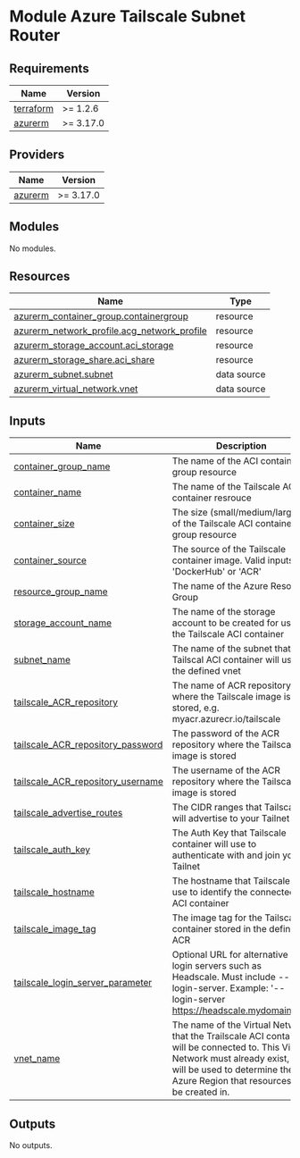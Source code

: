 # Module Azure Tailscale Subnet Router
<!-- BEGIN_TF_DOCS -->
## Requirements

| Name | Version |
|------|---------|
| <a name="requirement_terraform"></a> [terraform](#requirement\_terraform) | >= 1.2.6 |
| <a name="requirement_azurerm"></a> [azurerm](#requirement\_azurerm) | >= 3.17.0 |

## Providers

| Name | Version |
|------|---------|
| <a name="provider_azurerm"></a> [azurerm](#provider\_azurerm) | >= 3.17.0 |

## Modules

No modules.

## Resources

| Name | Type |
|------|------|
| [azurerm_container_group.containergroup](https://registry.terraform.io/providers/hashicorp/azurerm/latest/docs/resources/container_group) | resource |
| [azurerm_network_profile.acg_network_profile](https://registry.terraform.io/providers/hashicorp/azurerm/latest/docs/resources/network_profile) | resource |
| [azurerm_storage_account.aci_storage](https://registry.terraform.io/providers/hashicorp/azurerm/latest/docs/resources/storage_account) | resource |
| [azurerm_storage_share.aci_share](https://registry.terraform.io/providers/hashicorp/azurerm/latest/docs/resources/storage_share) | resource |
| [azurerm_subnet.subnet](https://registry.terraform.io/providers/hashicorp/azurerm/latest/docs/data-sources/subnet) | data source |
| [azurerm_virtual_network.vnet](https://registry.terraform.io/providers/hashicorp/azurerm/latest/docs/data-sources/virtual_network) | data source |

## Inputs

| Name | Description | Type | Default | Required |
|------|-------------|------|---------|:--------:|
| <a name="input_container_group_name"></a> [container\_group\_name](#input\_container\_group\_name) | The name of the ACI container group resource | `string` | n/a | yes |
| <a name="input_container_name"></a> [container\_name](#input\_container\_name) | The name of the Tailscale ACI container resrouce | `string` | n/a | yes |
| <a name="input_container_size"></a> [container\_size](#input\_container\_size) | The size (small/medium/large) of the Tailscale ACI container group resource | `string` | n/a | yes |
| <a name="input_container_source"></a> [container\_source](#input\_container\_source) | The source of the Tailscale container image. Valid inputs are 'DockerHub' or 'ACR' | `string` | `"DockerHub"` | no |
| <a name="input_resource_group_name"></a> [resource\_group\_name](#input\_resource\_group\_name) | The name of the Azure Resource Group | `any` | n/a | yes |
| <a name="input_storage_account_name"></a> [storage\_account\_name](#input\_storage\_account\_name) | The name of the storage account to be created for use by the Tailscale ACI container | `string` | n/a | yes |
| <a name="input_subnet_name"></a> [subnet\_name](#input\_subnet\_name) | The name of the subnet that the Tailscal ACI container will use in the defined vnet | `string` | n/a | yes |
| <a name="input_tailscale_ACR_repository"></a> [tailscale\_ACR\_repository](#input\_tailscale\_ACR\_repository) | The name of ACR repository where the Tailscale image is stored, e.g. myacr.azurecr.io/tailscale | `string` | `""` | no |
| <a name="input_tailscale_ACR_repository_password"></a> [tailscale\_ACR\_repository\_password](#input\_tailscale\_ACR\_repository\_password) | The password of the ACR repository where the Tailscale image is stored | `string` | `""` | no |
| <a name="input_tailscale_ACR_repository_username"></a> [tailscale\_ACR\_repository\_username](#input\_tailscale\_ACR\_repository\_username) | The username of the ACR repository where the Tailscale image is stored | `string` | `""` | no |
| <a name="input_tailscale_advertise_routes"></a> [tailscale\_advertise\_routes](#input\_tailscale\_advertise\_routes) | The CIDR ranges that Tailscale will advertise to your Tailnet | `string` | n/a | yes |
| <a name="input_tailscale_auth_key"></a> [tailscale\_auth\_key](#input\_tailscale\_auth\_key) | The Auth Key that Tailscale container will use to authenticate with and join your Tailnet | `string` | n/a | yes |
| <a name="input_tailscale_hostname"></a> [tailscale\_hostname](#input\_tailscale\_hostname) | The hostname that Tailscale will use to identify the connected ACI container | `string` | n/a | yes |
| <a name="input_tailscale_image_tag"></a> [tailscale\_image\_tag](#input\_tailscale\_image\_tag) | The image tag for the Tailscale container stored in the defined ACR | `string` | `"latest"` | no |
| <a name="input_tailscale_login_server_parameter"></a> [tailscale\_login\_server\_parameter](#input\_tailscale\_login\_server\_parameter) | Optional URL for alternative login servers such as Headscale. Must include --login-server. Example: '--login-server https://headscale.mydomain.org' | `string` | `""` | no |
| <a name="input_vnet_name"></a> [vnet\_name](#input\_vnet\_name) | The name of the Virtual Network that the Trailscale ACI container will be connected to. This Virtual Network must already exist, and will be used to determine the Azure Region that resources will be created in. | `string` | n/a | yes |

## Outputs

No outputs.
<!-- END_TF_DOCS -->